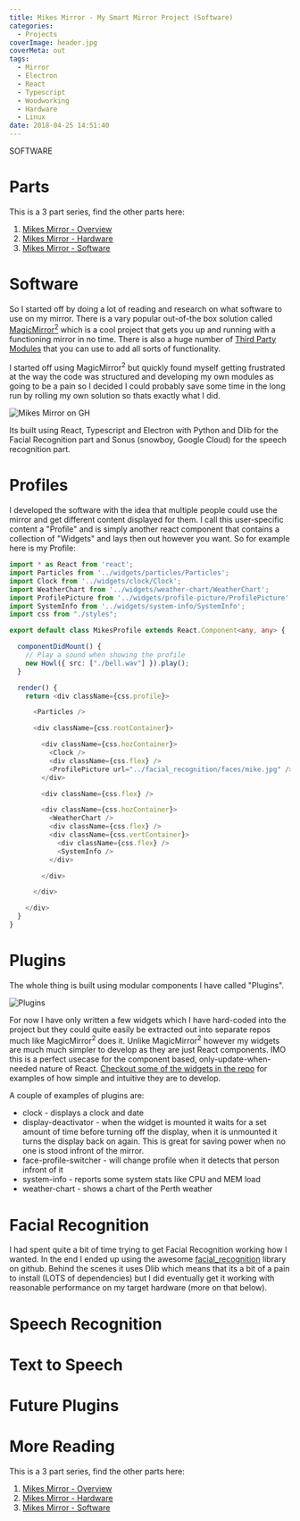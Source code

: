 ```yaml
---
title: Mikes Mirror - My Smart Mirror Project (Software)
categories:
  - Projects
coverImage: header.jpg
coverMeta: out
tags:
  - Mirror
  - Electron
  - React
  - Typescript
  - Woodworking
  - Hardware
  - Linux
date: 2018-04-25 14:51:40
---
```


SOFTWARE

<!-- more -->

# Parts

This is a 3 part series, find the other parts here:

1) [Mikes Mirror - Overview](/projects/mikes-mirror-overview/)
2) [Mikes Mirror - Hardware](/projects/mikes-mirror-hardware/)
3) [Mikes Mirror - Software](/projects/mikes-mirror-software/)

# Software

So I started off by doing a lot of reading and research on what software to use on my mirror. There is a vary popular out-of-the box solution called [MagicMirror<sup>2</sup>](https://magicmirror.builders/) which is a cool project that gets you up and running with a functioning mirror in no time. There is also a huge number of [Third Party Modules](https://github.com/MichMich/MagicMirror/wiki/3rd-Party-Modules) that you can use to add all sorts of functionality.

I started off using MagicMirror<sup>2</sup> but quickly found myself getting frustrated at the way the code was structured and developing my own modules as going to be a pain so I decided I could probably save some time in the long run by rolling my own solution so thats exactly what I did.

![Mikes Mirror on GH](./githubss.png)

Its built using React, Typescript and Electron with Python and Dlib for the Facial Recognition part and Sonus (snowboy, Google Cloud) for the speech recognition part.

# Profiles

I developed the software with the idea that multiple people could use the mirror and get different content displayed for them. I call this user-specific content a "Profile" and is simply another react component that contains a collection of "Widgets" and lays then out however you want. So for example here is my Profile:

```typescript
import * as React from 'react';
import Particles from '../widgets/particles/Particles';
import Clock from '../widgets/clock/Clock';
import WeatherChart from '../widgets/weather-chart/WeatherChart';
import ProfilePicture from '../widgets/profile-picture/ProfilePicture';
import SystemInfo from '../widgets/system-info/SystemInfo';
import css from "./styles";

export default class MikesProfile extends React.Component<any, any> {

  componentDidMount() {
    // Play a sound when showing the profile
    new Howl({ src: ["./bell.wav"] }).play();
  }

  render() {
    return <div className={css.profile}>

      <Particles />

      <div className={css.rootContainer}>

        <div className={css.hozContainer}>
          <Clock />
          <div className={css.flex} />
          <ProfilePicture url="../facial_recognition/faces/mike.jpg" />
        </div>

        <div className={css.flex} />

        <div className={css.hozContainer}>
          <WeatherChart />
          <div className={css.flex} />
          <div className={css.vertContainer}>
            <div className={css.flex} />
            <SystemInfo />
          </div>

        </div>

      </div>

    </div>
  }
}

```

# Plugins

The whole thing is built using modular components I have called "Plugins". 

![Plugins](./pluginsss.png)

For now I have only written a few widgets which I have hard-coded into the project but they could quite easily be extracted out into separate repos much like MagicMirror<sup>2</sup> does it. Unlike MagicMirror<sup>2</sup> however my widgets are much much simpler to develop as they are just React components. IMO this is a perfect usecase for the component based, only-update-when-needed nature of React. [Checkout some of the widgets in the repo](https://github.com/mikecann/mikes-mirror/tree/master/src/widgets) for examples of how simple and intuitive they are to develop.

A couple of examples of plugins are:

* clock - displays a clock and date
* display-deactivator - when the widget is mounted it waits for a set amount of time before turning off the display, when it is unmounted it turns the display back on again. This is great for saving power when no one is stood infront of the mirror.
* face-profile-switcher - will change profile when it detects that person infront of it
* system-info - reports some system stats like CPU and MEM load
* weather-chart - shows a chart of the Perth weather

# Facial Recognition

I had spent quite a bit of time trying to get Facial Recognition working how I wanted. In the end I ended up using the awesome [facial_recognition](https://github.com/ageitgey/face_recognition) library on github. Behind the scenes it uses Dlib which means that its a bit of a pain to install (LOTS of dependencies) but I did eventually get it working with reasonable performance on my target hardware (more on that below).

# Speech Recognition

# Text to Speech

# Future Plugins

# More Reading

This is a 3 part series, find the other parts here:

1) [Mikes Mirror - Overview](/projects/mikes-mirror-overview/)
2) [Mikes Mirror - Hardware](/projects/mikes-mirror-hardware/)
3) [Mikes Mirror - Software](/projects/mikes-mirror-software/)